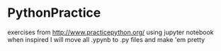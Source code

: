 # PythonPractice
 exercises from http://www.practicepython.org/
 using jupyter notebook
 when inspired I will move all .ypynb to .py files and make 'em pretty

